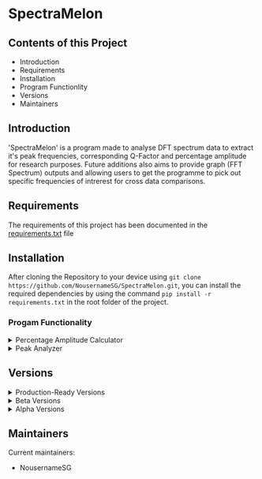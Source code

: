 # SpectraMelon

## Contents of this Project

 - Introduction
 - Requirements
 - Installation
 - Program Functionlity
 - Versions
 - Maintainers
## Introduction

'SpectraMelon' is a program made to analyse DFT spectrum data to extract it's peak frequencies, corresponding Q-Factor and percentage amplitude for research purposes. Future additions also aims to provide graph (FFT Spectrum) outputs and allowing users to get the programme to pick out specific frequencies of intrerest for cross data comparisons.

## Requirements

The requirements of this project has been documented in the [requirements.txt](https://github.com/NousernameSG/SpectraMelon/blob/master/Requirements.txt) file
## Installation

After cloning the Repository to your device using `git clone https://github.com/NousernameSG/SpectraMelon.git`, you can install the required dependencies by using the command `pip install -r requirements.txt` in the root folder of the project.

### Progam Functionality

<details>
  <summary>Percentage Amplitude Calculator</summary>
  -
</details>
<details>
  <summary>Peak Analyzer</summary>
  -
</details>

## Versions
<details>
  <summary>Production-Ready Versions</summary>
    <ol>
        <li>
        </li>
    </ol>
</details>

<details>
  <summary>Beta Versions</summary>
    <ol>
        <li>
        </li>
    </ol>
</details>

<details>
  <summary>Alpha Versions</summary>
    <ol>
        <li>v0.1.2-alpha <br>
            Release Link: <a href="https://github.com/NousernameSG/SpectraMelon/releases/tag/v0.1.2-alpha">Link</a> <br>
            Date of Release: 16 July 2023
        </li>
        <li>v0.1.1-alpha <br>
            Release Link: <a href="https://github.com/NousernameSG/SpectraMelon/releases/tag/v0.1.1-alpha">Link</a> <br>
            Date of Release: 20 June 2023
        </li>
        <li>v0.1.0-alpha <br>
            Release Link: <a href="https://github.com/NousernameSG/SpectraMelon/releases/tag/v0.1.0-alpha">Link</a> <br>
            Date of Release: 20 June 2023
        </li>
    </ol>
</details>

## Maintainers

Current maintainers:
- NousernameSG
